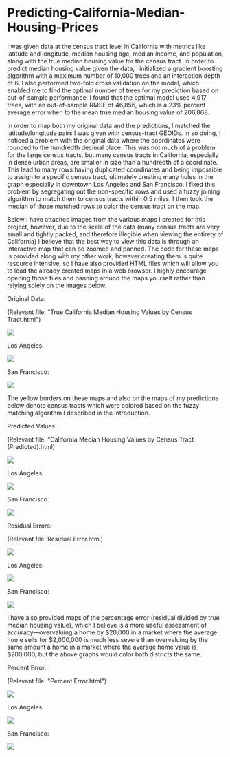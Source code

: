 # Predicting-California-Median-Housing-Prices
I was given data at the census tract level in California with metrics like latitude and longitude, median housing age, median income, and population, along with the true median housing value for the census tract. In order to predict median housing value given the data, I initialized a gradient boosting algorithm with a maximum number of 10,000 trees and an interaction depth of 6. I also performed two-fold cross validation on the model, which enabled me to find the optimal number of trees for my prediction based on out-of-sample performance. I found that the optimal model used 4,917 trees, with an out-of-sample RMSE of 46,856, which is a 23% percent average error when to the mean true median housing value of 206,868.

In order to map both my original data and the predictions, I matched the latitude/longitude pairs I was given with census-tract GEOIDs. In so doing, I noticed a problem with the original data where the coordinates were rounded to the hundredth decimal place. This was not much of a problem for the large census tracts, but many census tracts in California, especially in dense urban areas, are smaller in size than a hundredth of a coordinate. This lead to many rows having duplicated coordinates and being impossible to assign to a specific census tract, ultimately creating many holes in the graph especially in downtown Los Angeles and San Francisco. I fixed this problem by segregating out the non-specific rows and used a fuzzy joining algorithm to match them to census tracts within 0.5 miles. I then took the median of those matched rows to color the census tract on the map.

Below I have attached images from the various maps I created for this project, however, due to the scale of the data (many census tracts are very small and tightly packed, and therefore illegible when viewing the entirety of California) I believe that the best way to view this data is through an interactive map that can be zoomed and panned. The code for these maps is provided along with my other work, however creating them is quite resource intensive, so I have also provided HTML files which will allow you to load the already created maps in a web browser. I highly encourage opening those files and panning around the maps yourself rather than relying solely on the images below.

Original Data:

(Relevant file: "True California Median Housing Values by Census Tract.html")

![](RackMultipart20230326-1-oniqae_html_caf0557d15e02650.png)

Los Angeles:

![](RackMultipart20230326-1-oniqae_html_c3cbc3bb34ff1972.png)

San Francisco:

![](RackMultipart20230326-1-oniqae_html_b03bda62a79e2d21.png)

The yellow borders on these maps and also on the maps of my predictions below denote census tracts which were colored based on the fuzzy matching algorithm I described in the introduction.

Predicted Values:

(Relevant file: "California Median Housing Values by Census Tract (Predicted).html)

![](RackMultipart20230326-1-oniqae_html_cdb5a1149d71f028.png)

Los Angeles:

![](RackMultipart20230326-1-oniqae_html_110d7a0a692c9ad8.png)

San Francisco:

![](RackMultipart20230326-1-oniqae_html_58f8eab5abb64a48.png)

Residual Errors:

(Relevant file: Residual Error.html)

![](RackMultipart20230326-1-oniqae_html_aa43da2c312064fa.png)

Los Angeles:

![](RackMultipart20230326-1-oniqae_html_54b7dda5603549e8.png)

San Francisco:

![](RackMultipart20230326-1-oniqae_html_9f5f490e9d272314.png)

I have also provided maps of the percentage error (residual divided by true median housing value), which I believe is a more useful assessment of accuracy—overvaluing a home by $20,000 in a market where the average home sells for $2,000,000 is much less severe than overvaluing by the same amount a home in a market where the average home value is $200,000, but the above graphs would color both districts the same.

Percent Error:

(Relevant file: "Percent Error.html")

![](RackMultipart20230326-1-oniqae_html_c4dc4461632352d8.png)

Los Angeles:

![](RackMultipart20230326-1-oniqae_html_2ab46a21cacb6692.png)

San Francisco:

![](RackMultipart20230326-1-oniqae_html_d3ad10054648908e.png)
